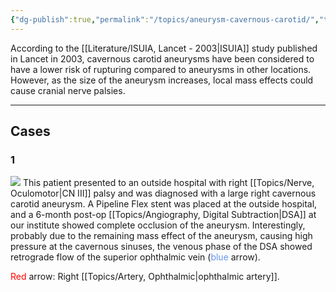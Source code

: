 ```yaml
---
{"dg-publish":true,"permalink":"/topics/aneurysm-cavernous-carotid/","tags":["anatomy","aneurysm","DSA"],"created":"2024-01-13T20:16:08.678-08:00","updated":"2024-01-13T20:38:33.388-08:00"}
---
```



According to the [[Literature/ISUIA, Lancet - 2003\|ISUIA]] study published in Lancet in 2003, cavernous carotid aneurysms have been considered to have a lower risk of rupturing compared to aneurysms in other locations. However, as the size of the aneurysm increases,  local mass effects could cause cranial nerve palsies.

---

## Cases

### 1

![](https://i.imgur.com/B6lWPbw.jpg)
This patient presented to an outside hospital with right [[Topics/Nerve, Oculomotor\|CN III]] palsy and was diagnosed with a large right cavernous carotid aneurysm. A Pipeline Flex stent was placed at the outside hospital, and a 6-month post-op [[Topics/Angiography, Digital Subtraction\|DSA]] at our institute showed complete occlusion of the aneurysm. Interestingly, probably due to the remaining mass effect of the aneurysm, causing high pressure at the cavernous sinuses, the venous phase of the DSA showed retrograde flow of the superior ophthalmic vein (<span style="color:cornflowerblue">blue</span> arrow).

<span style="color:red">Red</span> arrow: Right [[Topics/Artery, Ophthalmic\|ophthalmic artery]]. 